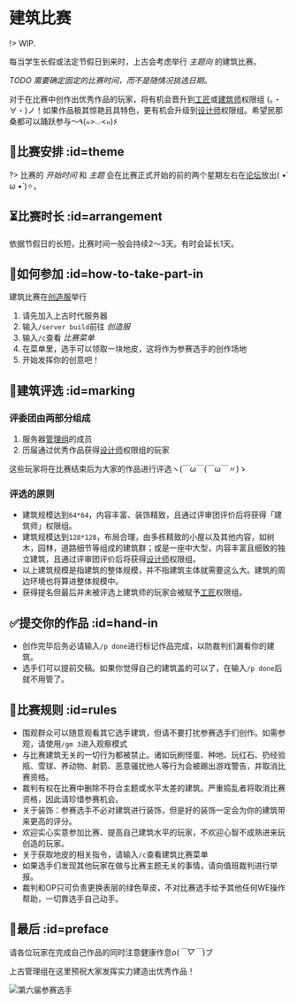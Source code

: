 # 建筑比赛

!> WIP.

每当学生长假或法定节假日到来时，上古会考虑举行 *主题向* 的建筑比赛。

*TODO 需要确定固定的比赛时间，而不是随情况挑选日期。*

对于在比赛中创作出优秀作品的玩家，将有机会晋升到[工匠][crafter]或[建筑师][architect]权限组 (。・∀・)ノ！如果作品极其惊艳且具特色，更有机会升级到[设计师][designer]权限组。希望民那桑都可以踊跃参与～٩(๑>◡<๑)۶

## 📅比赛安排 :id=theme

?> 比赛的 *开始时间* 和 *主题* 会在比赛正式开始的前的两个星期左右在[论坛](https://bbs.mimaru.me/)放出( •̀ ω •́ )✧。

## ⏳比赛时长 :id=arrangement

依据节假日的长短，比赛时间一般会持续2～3天。有时会延长1天。

## 👋如何参加 :id=how-to-take-part-in

建筑比赛在[创造服](/welcome/servers.md#creative)举行

1. 请先加入上古时代服务器
2. 输入`/server build`前往 *创造服*
3. 输入`/c`查看 *比赛菜单*
4. 在菜单里，选手可以领取一块地皮，这将作为参赛选手的创作场地
5. 开始发挥你的创意吧！

## 💯建筑评选 :id=marking

### 评委团由两部分组成

1. 服务器[管理组](/staff.md)的成员
2. 历届通过优秀作品获得[设计师][designer]权限组的玩家

这些玩家将在比赛结束后为大家的作品进行评选ヽ(￣ω￣(￣ω￣〃)ゝ

### 评选的原则

- 建筑规模达到`64*64`，内容丰富、装饰精致，且通过评审团评价后将获得「建筑师」权限组。
- 建筑规模达到`128*128`，布局合理，由多栋精致的小屋以及其他内容，如树木，园林，道路细节等组成的建筑群；或是一座中大型，内容丰富且细致的独立建筑，且通过评审团评价后将获得[设计师][designer]权限组。
- 以上建筑规模是指建筑的整体规模，并不指建筑主体就需要这么大。建筑的周边环境也将算进整体规模中。
- 获得提名但最后并未被评选上建筑师的玩家会被赋予[工匠][crafter]权限组。

## ✅提交你的作品 :id=hand-in

- 创作完毕后务必请输入`/p done`进行标记作品完成，以防裁判们漏看你的建筑。
- 选手们可以提前交稿。如果你觉得自己的建筑盖的可以了，在输入`/p done`后就不用管了。

## 📏比赛规则 :id=rules

- 围观群众可以随意观看其它选手建筑，但请不要打扰参赛选手们创作。如需参观，请使用`/gm 3`进入观察模式
- 与比赛建筑无关的一切行为都被禁止。诸如玩刷怪蛋、种地、玩红石、扔经验瓶、雪球、养动物、射箭、恶意骚扰他人等行为会被踢出游戏警告，并取消比赛资格。
- 裁判有权在比赛中删除不符合主题或水平太差的建筑。严重捣乱者将取消比赛资格，因此请珍惜参赛机会。
- 关于装饰：参赛选手不必对建筑进行装饰，但是好的装饰一定会为你的建筑带来更高的评分。
- 欢迎实心实意参加比赛、提高自己建筑水平的玩家，不欢迎心智不成熟进来玩创造的玩家。
- 关于获取地皮的相关指令，请输入`/c`查看建筑比赛菜单
- 如果选手们发现其他玩家在做与比赛主题无关的事情，请向值班裁判进行举报。
- 裁判和OP只可负责更换表层的绿色草皮，不对比赛选手给予其他任何WE操作帮助，一切靠选手自己动手。

## 🎊最后 :id=preface

请各位玩家在完成自己作品的同时注意健康作息o(*￣▽￣*)ブ

上古管理组在这里预祝大家发挥实力建造出优秀作品！

![第六届参赛选手][6th-online-players]

[crafter]: /welcome/groups.md#crafter "工匠"
[designer]: /welcome/groups.md#designer "设计师"
[architect]: /welcome/groups.md#arch "建筑师"
[6th-online-players]: https://upload.cc/i1/2019/02/15/T43CYS.jpg
